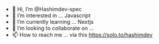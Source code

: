 - 👋 Hi, I’m @Hashimdev-spec
- 👀 I’m interested in ... Javascript
- 🌱 I’m currently learning ... Nextjs 
- 💞️ I’m looking to collaborate on ...
- 📫 How to reach me ... via this https://solo.to/hashimdev

<!---
Hashimdev-spec/Hashimdev-spec is a ✨ special ✨ repository because its `README.md` (this file) appears on your GitHub profile.
You can click the Preview link to take a look at your changes.
--->
